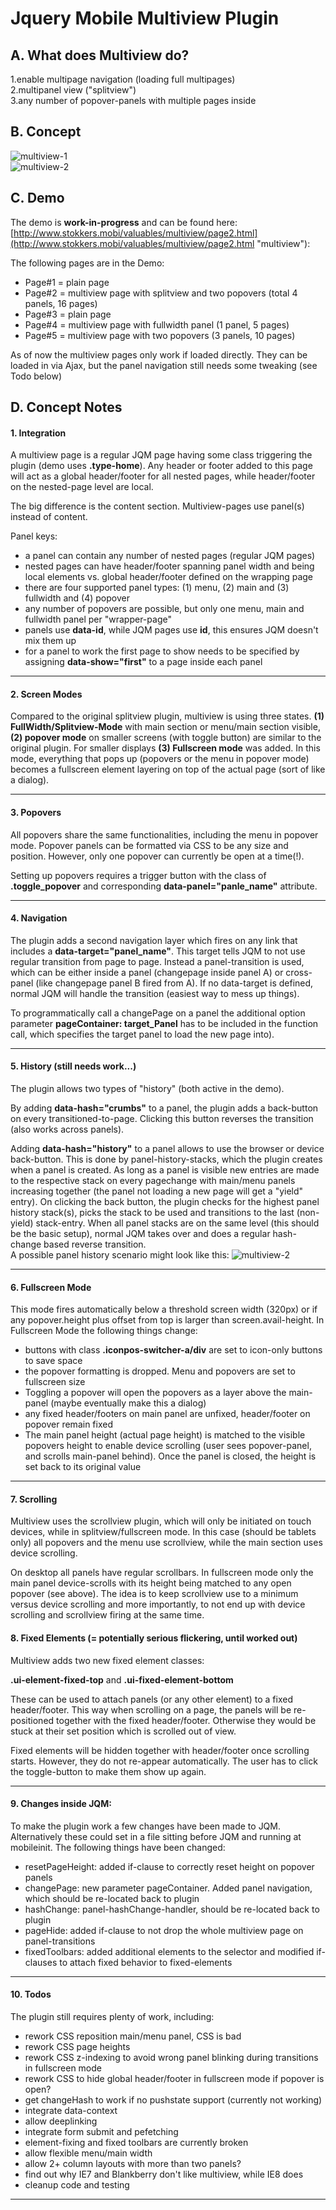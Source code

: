 Jquery Mobile Multiview Plugin
==============================

A. What does Multiview do?
--------------------------
1.enable multipage navigation (loading full multipages)  
2.multipanel view ("splitview")  
3.any number of popover-panels with multiple pages inside  


B. Concept
----------
![multiview-1](http://www.stokkers.mobi/valuables/multiview/IMG/how1.png "multiview-concept1")  
![multiview-2](http://www.stokkers.mobi/valuables/multiview/IMG/how2.png "multiview-concept2")  


C. Demo
----
The demo is **work-in-progress** and can be found here: [http://www.stokkers.mobi/valuables/multiview/page2.html](http://www.stokkers.mobi/valuables/multiview/page2.html "multiview"):  

The following pages are in the Demo:  

* Page#1 = plain page
* Page#2 = multiview page with splitview and two popovers (total 4 panels, 16 pages)
* Page#3 = plain page
* Page#4 = multiview page with fullwidth panel (1 panel, 5 pages)
* Page#5 = multiview page with two popovers (3 panels, 10 pages)  

As of now the multiview pages only work if loaded directly. They can be loaded in via Ajax, but the panel navigation still needs some tweaking (see Todo below)


D. Concept Notes
----------------
#### 1. Integration
A multiview page is a regular JQM page having some class triggering the plugin (demo uses **.type-home**). Any header or footer added to this page will act as a global header/footer for all nested pages, while header/footer on the nested-page level are local.

The big difference is the content section. Multiview-pages use panel(s) instead of content. 

Panel keys:  
* a panel can contain any number of nested pages (regular JQM pages)  
* nested pages can have header/footer spanning panel width and being local elements vs. global header/footer defined on the wrapping page  
* there are four supported panel types: (1) menu, (2) main and (3) fullwidth and (4) popover  
* any number of popovers are possible, but only one menu, main and fullwidth panel per "wrapper-page"  
* panels use **data-id**, while JQM pages use **id**, this ensures JQM doesn't mix them up  
* for a panel to work the first page to show needs to be specified by assigning **data-show="first"** to a page inside each panel   
*****

#### 2. Screen Modes
Compared to the original splitview plugin, multiview is using three states. **(1) FullWidth/Splitview-Mode** with main section or menu/main section visible, **(2) popover mode** on smaller screens (with toggle button) are similar to the original plugin. For smaller displays **(3) Fullscreen mode** was added. In this mode, everything that pops up (popovers or the menu in popover mode) becomes a fullscreen element layering on top of the actual page (sort of like a dialog).  
*****

#### 3. Popovers
All popovers share the same functionalities, including the menu in popover mode. Popover panels can be formatted via CSS to be any size and position. However, only one popover can currently be open at a time(!).  

Setting up popovers requires a trigger button with the class of **.toggle_popover** and corresponding **data-panel="panle_name"** attribute. 
*****

#### 4. Navigation
The plugin adds a second navigation layer which fires on any link that includes a **data-target="panel_name"**. This target tells JQM to not use regular transition from page to page. Instead a panel-transition is used, which can be either inside a panel (changepage inside panel A) or cross-panel (like changepage panel B fired from A). If no data-target is defined, normal JQM will handle the transition (easiest way to mess up things).  
  
To programmatically call a changePage on a panel the additional option parameter **pageContainer: target_Panel** has to be included in the function call, which specifies the target panel to load the new page into).
*****

#### 5. History (still needs work...)
The plugin allows two types of "history" (both active in the demo).   

By adding **data-hash="crumbs"** to a panel, the plugin adds a back-button on every transitioned-to-page. Clicking this button reverses the transition (also works across panels).  

Adding **data-hash="history"** to a panel allows to use the browser or device back-button. This is done by panel-history-stacks, which the plugin creates when a panel is created. As long as a panel is visible new entries are made to the respective stack on every pagechange with main/menu panels increasing together (the panel not loading a new page will get a "yield" entry). On clicking the back button, the plugin checks for the highest panel history stack(s), picks the stack to be used and transitions to the last (non-yield) stack-entry. When all panel stacks are on the same level (this should be the basic setup), normal JQM takes over and does a regular hash-change based reverse transition.  
A possible panel history scenario might look like this:
![multiview-2](http://www.stokkers.mobi/valuables/multiview/IMG/how3.png "multiview-concept3") 
*****

#### 6. Fullscreen Mode
This mode fires automatically below a threshold screen width (320px) or if any popover.height plus offset from top is larger than screen.avail-height. In Fullscreen Mode the following things change:  
* buttons with class **.iconpos-switcher-a/div** are set to icon-only buttons to save space   
* the popover formatting is dropped. Menu and popovers are set to fullscreen size   
* Toggling a popover will open the popovers as a layer above the main-panel (maybe eventually make this a dialog)  
* any fixed header/footers on main panel are unfixed, header/footer on popover remain fixed  
* The main panel height (actual page height) is matched to the visible popovers height to enable device scrolling (user sees popover-panel, and scrolls main-panel behind). Once the panel is closed, the height is set back to its original value  
*****

#### 7. Scrolling
Multiview uses the scrollview plugin, which will only be initiated on touch devices, while in splitview/fullscreen mode. In this case (should be tablets only) all popovers and the menu use scrollview, while the main section uses device scrolling.     

On desktop all panels have regular scrollbars. In fullscreen mode only the main panel device-scrolls with its height being matched to any open popover (see above). The idea is to keep scrollview use to a minimum versus device scrolling and more importantly, to not end up with device scrolling and scrollview firing at the same time.  

#### 8. Fixed Elements (= potentially serious flickering, until worked out)
Multiview adds two new fixed element classes:  

**.ui-element-fixed-top** and **.ui-fixed-element-bottom**   

These can be used to attach panels (or any other element) to a fixed header/footer. This way when scrolling on a page, the panels will be re-positioned together with the fixed header/footer. Otherwise they would be stuck at their set position which is scrolled out of view. 

Fixed elements will be hidden together with header/footer once scrolling starts. However, they do not re-appear automatically. The user has to click the toggle-button to make them show up again.  
*****

#### 9. Changes inside JQM:
To make the plugin work a few changes have been made to JQM. Alternatively these could set in a file sitting before JQM and running at mobileinit. The following things have been changed:  
* resetPageHeight: added if-clause to correctly reset height on popover panels  
* changePage: new parameter pageContainer. Added panel navigation, which should be re-located back to plugin  
* hashChange: panel-hashChange-handler, should be re-located back to plugin  
* pageHide: added if-clause to not drop the whole multiview page on panel-transitions  
* fixedToolbars: added additional elements to the selector and modified if-clauses to attach fixed behavior to fixed-elements
*****

#### 10. Todos  
The plugin still requires plenty of work, including:  
* rework CSS reposition main/menu panel, CSS is bad  
* rework CSS page heights  
* rework CSS z-indexing to avoid wrong panel blinking during transitions in fullscreen mode  
* rework CSS to hide global header/footer in fullscreen mode if popover is open?  
* get changeHash to work if no pushstate support (currently not working)  
* integrate data-context  
* allow deeplinking  
* integrate form submit and pefetching  
* element-fixing and fixed toolbars are currently broken  
* allow flexible menu/main width  
* allow 2+ column layouts with more than two panels?  
* find out why IE7 and Blankberry don't like multiview, while IE8 does   
* cleanup code and testing  
*****


